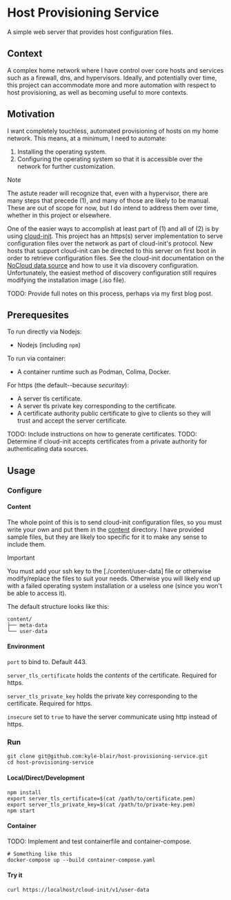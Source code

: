 # Host Provisioning Service

A simple web server that provides host configuration files.

## Context

A complex home network where I have control over core
hosts and services such as a firewall, dns, and
hypervisors.
Ideally, and potentially over time, this project can
accommodate more and more automation with respect to host
provisioning, as well as becoming useful to more contexts.

## Motivation

I want completely touchless, automated provisioning of hosts
on my home network.
This means, at a minimum, I need to automate:

1. Installing the operating system.
2. Configuring the operating system so that it is accessible
   over the network for further customization.

> [!NOTE]
> The astute reader will recognize that, even with a
> hypervisor, there are many steps that precede (1), and
> many of those are likely to be manual. These are out of
> scope for now, but I do intend to address them over time,
> whether in this project or elsewhere.

One of the easier ways to accomplish at least part of (1)
and all of (2) is by using
[cloud-init](https://cloudinit.readthedocs.io/en/latest/index.html).
This project has an https(s) server implementation to serve
configuration files over the network as part of cloud-init's
protocol.
New hosts that support cloud-init can be directed to this
server on first boot in order to retrieve configuration
files.
See the cloud-init documentation on the
[NoCloud data source](https://cloudinit.readthedocs.io/en/latest/reference/datasources/nocloud.html)
and how to use it via discovery configuration.
Unfortunately, the easiest method of discovery configuration
still requires modifying the installation image (.iso file).

TODO: Provide full notes on this process, perhaps via
my first blog post.

## Prerequesites

To run directly via Nodejs:

- Nodejs (including `npm`)

To run via container:

- A container runtime such as Podman, Colima, Docker.

For https (the default--because _securitay_):

- A server tls certificate.
- A server tls private key corresponding to the certificate.
- A certificate authority public certificate to give to
  clients so they will trust and accept the server
  certificate.

TODO: Include instructions on how to generate certificates.
TODO: Determine if cloud-init accepts certificates from a
private authority for authenticating data sources.

## Usage

### Configure

#### Content

The whole point of this is to send cloud-init configuration
files, so you must write your own and put them in the
[content](./content) directory.
I have provided sample files, but they are likely too
specific for it to make any sense to include them.

> [!IMPORTANT]
> You must add your ssh key to the [./content/user-data]
> file or otherwise modify/replace the files to suit
> your needs. Otherwise you will likely end up with a
> failed operating system installation or a useless one
> (since you won't be able to access it).

The default structure looks like this:

```
content/
├── meta-data
└── user-data
```

#### Environment

`port` to bind to. Default 443.

`server_tls_certificate` holds the _contents_ of the
certificate. Required for https.

`server_tls_private_key` holds the private key
corresponding to the certificate. Required for https.

`insecure` set to `true` to have the server communicate
using http instead of https.

### Run

```shell
git clone git@github.com:kyle-blair/host-provisioning-service.git
cd host-provisioning-service
```

#### Local/Direct/Development

```shell
npm install
export server_tls_certificate=$(cat /path/to/certificate.pem)
export server_tls_private_key=$(cat /path/to/private-key.pem)
npm start
```

#### Container

TODO: Implement and test containerfile and container-compose.

```shell
# Something like this
docker-compose up --build container-compose.yaml
```

#### Try it

```shell
curl https://localhost/cloud-init/v1/user-data
```
